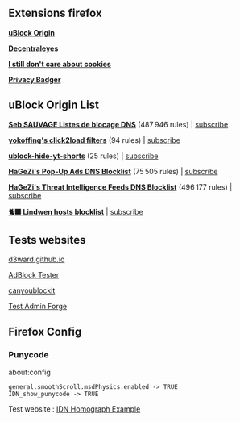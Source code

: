 ## Extensions firefox

[**uBlock Origin**](https://addons.mozilla.org/fr/firefox/addon/ublock-origin/)

[**Decentraleyes**](https://addons.mozilla.org/fr/firefox/addon/decentraleyes/)

[**I still don't care about cookies**](https://addons.mozilla.org/fr/firefox/addon/istilldontcareaboutcookies/)

[**Privacy Badger**](https://addons.mozilla.org/fr/firefox/addon/privacy-badger17/)


## uBlock Origin List

[**Seb SAUVAGE Listes de blocage DNS**](https://sebsauvage.net/wiki/doku.php?id=dns-blocklist) (487 946 rules) | [subscribe](https://subscribe.adblockplus.org/?location=https://sebsauvage.net/hosts/hosts-adguard&title=sebsauvage.net%20hosts%20blocklist)

[**yokoffing's click2load filters**](https://github.com/yokoffing/filterlists/blob/main/click2load.txt) (94 rules) | [subscribe](https://subscribe.adblockplus.org/?location=https://raw.githubusercontent.com/yokoffing/filterlists/main/click2load.txt&title=yokoffing%20click2load%20filters)

[**ublock-hide-yt-shorts**](https://github.com/gijsdev/ublock-hide-yt-shorts/blob/master/list.txt) (25 rules) | [subscribe](https://subscribe.adblockplus.org/?location=https://raw.githubusercontent.com/gijsdev/ublock-hide-yt-shorts/master/list.txt&title=Hide%20YouTube%20Shorts)

[**HaGeZi's Pop-Up Ads DNS Blocklist**](https://github.com/hagezi/dns-blocklists/blob/main/adblock/popupads.txt) (75 505 rules) | [subscribe](https://subscribe.adblockplus.org/?location=https://raw.githubusercontent.com/hagezi/dns-blocklists/main/adblock/popupads.txt&title=HaGeZi's%20Pop-Up%20Ads%20DNS%20Blocklist)

[**HaGeZi's Threat Intelligence Feeds DNS Blocklist**](https://github.com/hagezi/dns-blocklists/blob/main/adblock/tif.txt) (496 177 rules) | [subscribe](https://subscribe.adblockplus.org/?location=https://raw.githubusercontent.com/hagezi/dns-blocklists/main/adblock/tif.txt&title=HaGeZi's%20Threat%20Intelligence%20Feeds%20DNS%20Blocklist)

[**🐈‍⬛ Lindwen hosts blocklist**](https://raw.githubusercontent.com/Lindwen/Configuration-Firefox/main/lindwen-hosts-blocklist.txt) | [subscribe](https://subscribe.adblockplus.org/?location=https://raw.githubusercontent.com/Lindwen/Configuration-Firefox/main/lindwen-hosts-blocklist.txt&title=Lindwen%20hosts%20blocklist)

## Tests websites

[d3ward.github.io](https://d3ward.github.io/toolz/adblock)

[AdBlock Tester](https://adblock-tester.com/)

[canyoublockit](https://canyoublockit.com/extreme-test/)

[Test Admin Forge](https://test.adminforge.de/adblock.html)

## Firefox Config

### Punycode

about:config
```
general.smoothScroll.msdPhysics.enabled -> TRUE
IDN_show_punycode -> TRUE
```
Test website : [IDN Homograph Example](https://www.xn--80ak6aa92e.com/)
